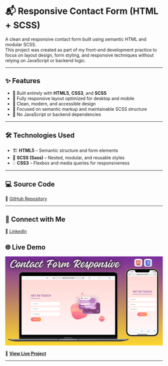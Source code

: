 # 📬 Responsive Contact Form (HTML + SCSS)

A clean and responsive contact form built using semantic HTML and modular SCSS.  
This project was created as part of my front-end development practice to focus on layout design, form styling, and responsive techniques without relying on JavaScript or backend logic.

---

## ✨ Features

- 🧱 Built entirely with **HTML5**, **CSS3**, and **SCSS**
- 📱 Fully responsive layout optimized for desktop and mobile
- 🎨 Clean, modern, and accessible design
- 🧾 Focused on semantic markup and maintainable SCSS structure
- 🚫 No JavaScript or backend dependencies

---

## 🛠️ Technologies Used

- 🏗️ **HTML5** – Semantic structure and form elements  
- 🎯 **SCSS (Sass)** – Nested, modular, and reusable styles  
- 💡 **CSS3** – Flexbox and media queries for responsiveness

---

## 💻 Source Code

📂 [GitHub Repository](https://github.com/nufail-01/Contact-form.git)

---

## 🤝 Connect with Me

🔗 [LinkedIn](https://www.linkedin.com/in/nufailshaikh/) 

## 🌐 Live Demo

[![Website Preview](assets/images/contact.png)](https://nufail-01.github.io/Contact-form/)

🔗 **[View Live Project](https://nufail-01.github.io/Contact-form/)**

---
